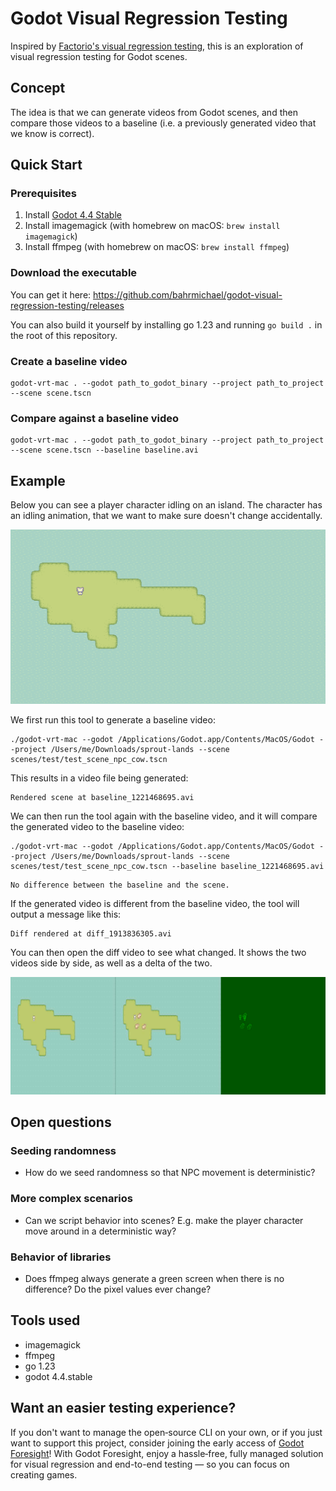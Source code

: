 # Godot Visual Regression Testing

Inspired by [Factorio's visual regression testing](https://www.youtube.com/watch?v=LXnyTZBmfXM), this is 
an exploration of visual regression testing for Godot scenes.

## Concept

The idea is that we can generate videos from Godot scenes, and then compare those videos to a baseline (i.e. a previously
generated video that we know is correct).

## Quick Start

### Prerequisites

1. Install [Godot 4.4 Stable](https://godotengine.org/download)
2. Install imagemagick (with homebrew on macOS: `brew install imagemagick`)
3. Install ffmpeg (with homebrew on macOS: `brew install ffmpeg`)

### Download the executable

You can get it here: https://github.com/bahrmichael/godot-visual-regression-testing/releases

You can also build it yourself by installing go 1.23 and running `go build .` in the root of this repository.

### Create a baseline video

```
godot-vrt-mac . --godot path_to_godot_binary --project path_to_project --scene scene.tscn
```

### Compare against a baseline video

```
godot-vrt-mac . --godot path_to_godot_binary --project path_to_project --scene scene.tscn --baseline baseline.avi
```

## Example

Below you can see a player character idling on an island. The character has an idling animation, that we want to
make sure doesn't change accidentally.

![Screenshot of a godot scene with a player character standing on an island](docs/img/character_island.png)

We first run this tool to generate a baseline video:

```shell
./godot-vrt-mac --godot /Applications/Godot.app/Contents/MacOS/Godot --project /Users/me/Downloads/sprout-lands --scene scenes/test/test_scene_npc_cow.tscn
```
 
This results in a video file being generated:

```text
Rendered scene at baseline_1221468695.avi
```

We can then run the tool again with the baseline video, and it will compare the generated video to the baseline video:

```shell
./godot-vrt-mac --godot /Applications/Godot.app/Contents/MacOS/Godot --project /Users/me/Downloads/sprout-lands --scene scenes/test/test_scene_npc_cow.tscn --baseline baseline_1221468695.avi
```

```text
No difference between the baseline and the scene.
```

If the generated video is different from the baseline video, the tool will output a message like this:

```text
Diff rendered at diff_1913836305.avi
```

You can then open the diff video to see what changed. It shows the two videos side by side, as well as a delta of the two.

![Screenshot of the diff video showing two scenes side by side as well as a diff view](docs/img/character_island_diff.png)

## Open questions

### Seeding randomness

- How do we seed randomness so that NPC movement is deterministic?

### More complex scenarios

- Can we script behavior into scenes? E.g. make the player character move around in a deterministic way?

### Behavior of libraries

- Does ffmpeg always generate a green screen when there is no difference? Do the pixel values ever change?

## Tools used

- imagemagick
- ffmpeg
- go 1.23
- godot 4.4.stable

## Want an easier testing experience?

If you don't want to manage the open‑source CLI on your own, or if you just want to support this project, consider joining the early access of [Godot Foresight](https://github.com/bahrmichael/vrt-marketing)! With Godot Foresight, enjoy a hassle‑free, fully managed solution for visual regression and end-to-end testing — so you can focus on creating games.
